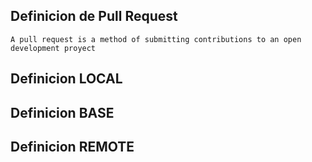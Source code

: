 ## Definicion de Pull Request
	A pull request is a method of submitting contributions to an open development proyect
## Definicion LOCAL

## Definicion BASE

## Definicion REMOTE

